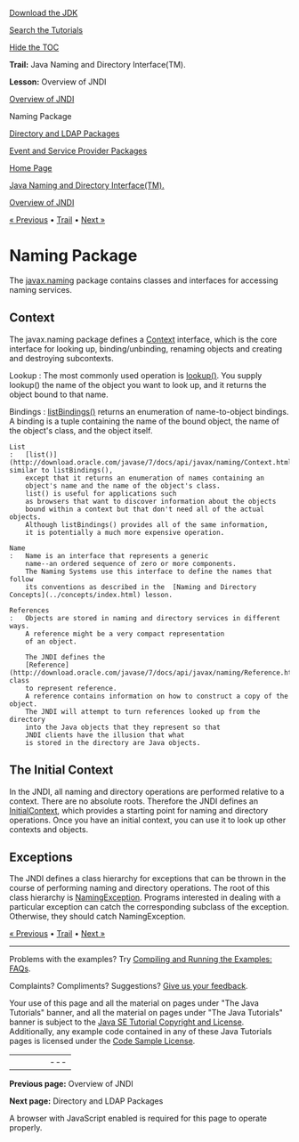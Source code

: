 [Download
the JDK](http://java.sun.com/javase/6/download.jsp)
  
[Search the
Tutorials](../../search.html)
  
[Hide the TOC](javascript:toggleLeft())

**Trail:** Java Naming and Directory Interface(TM).
  
**Lesson:** Overview of JNDI

[Overview of JNDI](index.html)

Naming Package

[Directory and LDAP Packages](dir.html)

[Event and Service Provider Packages](event.html)

[Home Page](../../index.html)
>
[Java Naming and Directory Interface(TM).](../index.html)
>
[Overview of JNDI](index.html)

[« Previous](index.html) • [Trail](../TOC.html) • [Next »](dir.html)

# Naming Package

The
[javax.naming](http://download.oracle.com/javase/7/docs/api/javax/naming/package-summary.html) package contains classes and interfaces for accessing naming
services.

## Context

The javax.naming package defines a
[Context](http://download.oracle.com/javase/7/docs/api/javax/naming/Context.html) interface, which is the core interface for looking up, binding/unbinding,
renaming objects and creating and destroying subcontexts.

Lookup
:   The most commonly used operation is
    [lookup()](http://download.oracle.com/javase/7/docs/api/javax/naming/Context.html#lookup(javax.naming.Name)).
    You supply lookup()
    the name of the object you want
    to look up, and it returns the object bound to that name.

Bindings
:   [listBindings()](http://download.oracle.com/javase/7/docs/api/javax/naming/Context.html#listBindings(javax.naming.Name)) returns an enumeration of name-to-object bindings.
    A binding is a tuple containing the name of the bound object,
    the name of the object's class, and the object itself.

    List
    :   [list()](http://download.oracle.com/javase/7/docs/api/javax/naming/Context.html#list(javax.naming.Name))is similar to listBindings(),
        except that it returns an enumeration of names containing an
        object's name and the name of the object's class.
        list() is useful for applications such
        as browsers that want to discover information about the objects
        bound within a context but that don't need all of the actual objects.
        Although listBindings() provides all of the same information,
        it is potentially a much more expensive operation.

    Name
    :   Name is an interface that represents a generic
        name--an ordered sequence of zero or more components.
        The Naming Systems use this interface to define the names that follow
        its conventions as described in the  [Naming and Directory Concepts](../concepts/index.html) lesson.

    References
    :   Objects are stored in naming and directory services in different ways.
        A reference might be a very compact representation
        of an object.

        The JNDI defines the
        [Reference](http://download.oracle.com/javase/7/docs/api/javax/naming/Reference.html) class
        to represent reference.
        A reference contains information on how to construct a copy of the object.
        The JNDI will attempt to turn references looked up from the directory
        into the Java objects that they represent so that
        JNDI clients have the illusion that what
        is stored in the directory are Java objects.

## The Initial Context

In the JNDI, all naming and directory operations are performed relative
to a context. There are no absolute roots.
Therefore the JNDI defines an
[InitialContext](http://download.oracle.com/javase/7/docs/api/javax/naming/InitialContext.html), which provides a starting point for naming and directory operations.
Once you have an initial context, you can use it to
look up other contexts and objects.

## Exceptions

The JNDI defines a class hierarchy for exceptions that can be thrown in
the course of performing naming and directory operations. The root of
this class hierarchy is
[NamingException](http://download.oracle.com/javase/7/docs/api/javax/naming/NamingException.html).
Programs interested in dealing with a particular exception
can catch the corresponding subclass of the exception.
Otherwise, they should catch NamingException.

[« Previous](index.html)
•
[Trail](../TOC.html)
•
[Next »](dir.html)

---

Problems with the examples? Try [Compiling and Running
the Examples: FAQs](../../information/run-examples.html).
  
Complaints? Compliments? Suggestions? [Give
us your feedback](http://download.oracle.com/javase/feedback.html).

Your use of this page and all the material on pages under "The Java Tutorials" banner,
and all the material on pages under "The Java Tutorials" banner is subject to the [Java SE Tutorial Copyright
and License](../../information/license.html).
Additionally, any example code contained in any of these Java
Tutorials pages is licensed under the
[Code
Sample License](http://developers.sun.com/license/berkeley_license.html).

|  |  |  |  |  |
| --- | --- | --- | --- | --- |
| |  |  | | --- | --- | | duke image | Oracle logo | | [About Oracle](http://www.oracle.com/us/corporate/index.html) | [Oracle Technology Network](http://www.oracle.com/technology/index.html) | [Terms of Service](https://www.samplecode.oracle.com/servlets/CompulsoryClickThrough?type=TermsOfService) | Copyright © 1995, 2011 Oracle and/or its affiliates. All rights reserved. |

**Previous page:** Overview of JNDI
  
**Next page:** Directory and LDAP Packages




A browser with JavaScript enabled is required for this page to operate properly.